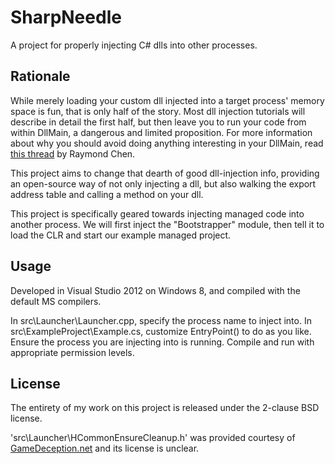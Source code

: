 # SharpNeedle

A project for properly injecting C# dlls into other processes.

## Rationale

While merely loading your custom dll injected into a target process' memory
space is fun, that is only half of the story. Most dll injection tutorials will
describe in detail the first half, but then leave you to run your code from
within DllMain, a dangerous and limited proposition. For more information about
why you should avoid doing anything interesting in your DllMain, read
[this thread](http://blogs.msdn.com/b/oldnewthing/archive/2004/01/27/63401.aspx)
by Raymond Chen.

This project aims to change that dearth of good dll-injection info, providing an
open-source way of not only injecting a dll, but also walking the export address
table and calling a method on your dll.

This project is specifically geared towards injecting managed code into another
process. We will first inject the "Bootstrapper" module, then tell it to load
the CLR and start our example managed project.

## Usage

Developed in Visual Studio 2012 on Windows 8, and compiled with the default MS compilers.

In src\Launcher\Launcher.cpp, specify the process name to inject into.
In src\ExampleProject\Example.cs, customize EntryPoint() to do as you like.
Ensure the process you are injecting into is running.
Compile and run with appropriate permission levels.


## License

The entirety of my work on this project is released under the 2-clause BSD license.

'src\Launcher\HCommonEnsureCleanup.h' was provided courtesy of [GameDeception.net](http://www.gamedeception.net/forums/184-Windows-Internals) and its license is unclear.
